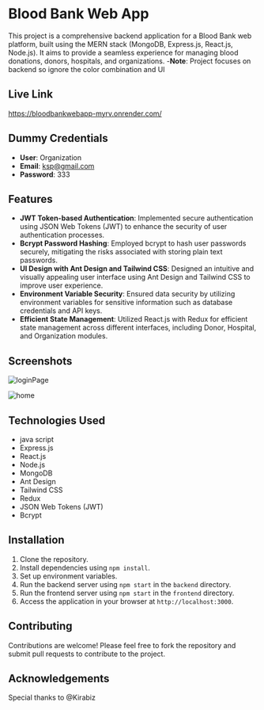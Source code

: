 # Blood Bank Web App

This project is a comprehensive backend application for a Blood Bank web platform, built using the MERN stack (MongoDB, Express.js, React.js, Node.js). It aims to provide a seamless experience for managing blood donations, donors, hospitals, and organizations.
-**Note**: Project focuses on backend so ignore the color combination and UI

## Live Link
https://bloodbankwebapp-myrv.onrender.com/

## Dummy Credentials
- **User**: Organization
- **Email**: ksp@gmail.com
- **Password**: 333

## Features
- **JWT Token-based Authentication**: Implemented secure authentication using JSON Web Tokens (JWT) to enhance the security of user authentication processes.
- **Bcrypt Password Hashing**: Employed bcrypt to hash user passwords securely, mitigating the risks associated with storing plain text passwords.
- **UI Design with Ant Design and Tailwind CSS**: Designed an intuitive and visually appealing user interface using Ant Design and Tailwind CSS to improve user experience.
- **Environment Variable Security**: Ensured data security by utilizing environment variables for sensitive information such as database credentials and API keys.
- **Efficient State Management**: Utilized React.js with Redux for efficient state management across different interfaces, including Donor, Hospital, and Organization modules.

## Screenshots
![loginPage](https://github.com/xsanket/bloodbankwebapp/assets/121148185/a9ddec72-02fd-40fd-82e3-9c0f6030e786)

![home](https://github.com/xsanket/bloodbankwebapp/assets/121148185/ab9bdf0b-b396-4032-9f84-8fcb86fbb43f)


## Technologies Used
- java script
- Express.js
- React.js
- Node.js
- MongoDB
- Ant Design
- Tailwind CSS
- Redux
- JSON Web Tokens (JWT)
- Bcrypt

## Installation
1. Clone the repository.
2. Install dependencies using `npm install`.
3. Set up environment variables.
4. Run the backend server using `npm start` in the `backend` directory.
5. Run the frontend server using `npm start` in the `frontend` directory.
6. Access the application in your browser at `http://localhost:3000`.

## Contributing
Contributions are welcome! Please feel free to fork the repository and submit pull requests to contribute to the project.


## Acknowledgements
Special thanks to @Kirabiz 
